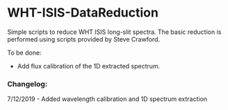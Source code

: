 # WHT-ISIS-DataReduction
Simple scripts to reduce WHT ISIS long-slit spectra. The basic reduction is performed using scripts provided by Steve Crawford.

To be done: 

- Add flux calibration of the 1D extracted spectrum.

### Changelog:
7/12/2019 - Added wavelength calibration and 1D spectrum extraction
